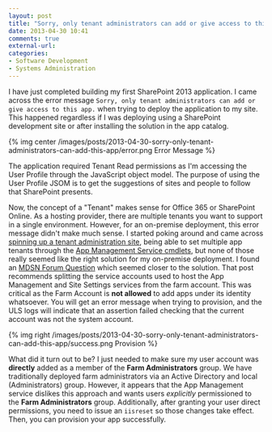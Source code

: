 ```yaml
---
layout: post
title: "Sorry, only tenant administrators can add or give access to this app"
date: 2013-04-30 10:41
comments: true
external-url: 
categories: 
- Software Development
- Systems Administration
---
```

I have just completed building my first SharePoint 2013 application. I came across the error message ``Sorry, only tenant administrators can add or give access to this app.`` when trying to deploy the application to my site. This happened regardless if I was deploying using a SharePoint development site or after installing the solution in the app catalog. 

{% img center /images/posts/2013-04-30-sorry-only-tenant-administrators-can-add-this-app/error.png Error Message %}

The application required Tenant Read permissions as I'm accessing the User Profile through the JavaScript object model. The purpose of using the User Profile JSOM is to get the suggestions of sites and people to follow that SharePoint presents. 

Now, the concept of a "Tenant" makes sense for Office 365 or SharePoint Online. As a hosting provider, there are multiple tenants you want to support in a single environment. However, for an on-premise deployment, this error message didn't make much sense. I started poking around and came across [spinning up a tenant administration site](http://www.social-point.com/tenant-administration-sites), being able to set multiple app tenants through the [App Management Service cmdlets](http://technet.microsoft.com/en-us/library/jj219772.aspx), but none of those really seemed like the right solution for my on-premise deployment. I found an [MDSN Forum Question](http://social.msdn.microsoft.com/Forums/en-US/sharepointdevelopment/thread/4e844f6c-2b73-46ff-9cda-05105332b8f8) which seemed closer to the solution. That post recommends splitting the service accounts used to host the App Management and Site Settings services from the farm account. This was critical as the Farm Account is **not allowed** to add apps under its identity whatsoever. You will get an error message when trying to provision, and the ULS logs will indicate that an assertion failed checking that the current account was not the system account. 

{% img right /images/posts/2013-04-30-sorry-only-tenant-administrators-can-add-this-app/success.png Provision %}

What did it turn out to be? I just needed to make sure my user account was **directly** added as a member of the **Farm Administrators** group. We have traditionally deployed farm administrators via an Active Directory and local (Administrators) group. However, it appears that the App Management service dislikes this approach and wants users *explicitly* permissioned to the **Farm Administrators** group. Additionally, after granting your user direct permissions, you need to issue an ``iisreset`` so those changes take effect. Then, you can provision your app successfully.

